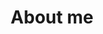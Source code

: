 ---
title: About me
type: landing
sections:
  - block: markdown
    id: publication
    content:
      title: Hu hu hu
      subtitle: 
      text: Everything still in progress, staytune for the next update!
    design:
      columns: '1'
---